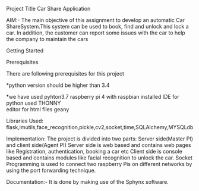 Project Title Car Share Application

AIM:-
The main objective  of this assignment  to develop  an  automatic Car  ShareSystem.This system can be  used to book, find and unlock and lock a car. In addition, the customer can report some issues with the car to help the company to maintain the cars

Getting Started

Prerequisites

There are following prerequisites for this project 

*python version should be higher than 3.4

*we have used pyhton3.7
raspberry pi 4 with raspbian installed 
IDE for python used THONNY  
editor for html files geany

Libraries Used: 
flask,imutils,face_recognition,pickle,cv2,socket,time,SQLAlchemy,MYSQLdb

Implementation:
The project is divided into two parts: Server side(Master PI) and client side(Agent PI)
Server side is web based and contains web pages like Registration, authentication, booking a car etc
Client side is console based and contains modules like facial recognition to unlock the car.
Socket Programming is used to connect two raspberry Pis on different networks by using the port forwarding technique.

Documentation:-
It is done by making use of the Sphynx software.













